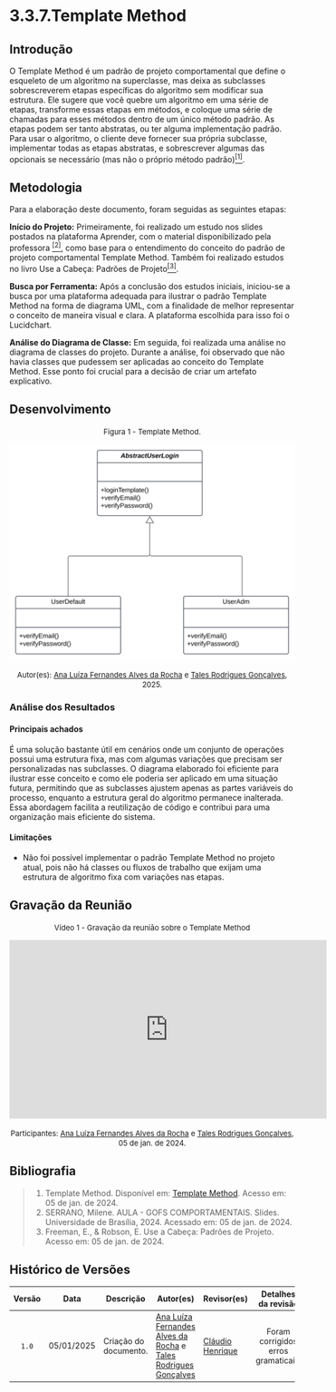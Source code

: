 # 3.3.7.Template Method

## Introdução
O Template Method é um padrão de projeto comportamental que define o esqueleto de um algoritmo na superclasse, mas deixa as subclasses sobrescreverem etapas específicas do algoritmo sem modificar sua estrutura.
Ele sugere que você quebre um algoritmo em uma série de etapas, transforme essas etapas em métodos, e coloque uma série de chamadas para esses métodos dentro de um único método padrão. 
As etapas podem ser tanto abstratas, ou ter alguma implementação padrão. Para usar o algoritmo, o cliente deve fornecer sua própria subclasse, implementar todas as etapas abstratas, 
e sobrescrever algumas das opcionais se necessário (mas não o próprio método padrão)<a href="#ref3"><sup>[1]</sup></a>.

## Metodologia

Para a elaboração deste documento, foram seguidas as seguintes etapas:

**Início do Projeto:** Primeiramente, foi realizado um estudo nos slides postados na plataforma Aprender, com o material disponibilizado pela professora <a href="#ref3"><sup>[2]</sup></a>, como base para o entendimento do conceito do padrão de projeto comportamental Template Method. Também foi realizado estudos no livro Use a Cabeça: Padrões de Projeto<a href="#ref3"><sup>[3]</sup></a>.

**Busca por Ferramenta:** Após a conclusão dos estudos iniciais, iniciou-se a busca por uma plataforma adequada para ilustrar o padrão Template Method na forma de diagrama UML, com a finalidade de melhor representar o conceito de maneira visual e clara. A plataforma escolhida para isso foi o Lucidchart.

**Análise do Diagrama de Classe:** Em seguida, foi realizada uma análise no diagrama de classes do projeto. Durante a análise, foi observado que não havia classes que pudessem ser aplicadas ao conceito do Template Method. Esse ponto foi crucial para a decisão de criar um artefato explicativo.

## Desenvolvimento


<font size="2"><p style="text-align: center">Figura 1 - Template Method.</p></font>

<center>

![Command](../assets/comportamentais/templateMethod/Template-Method.svg)

</center>

<font size="2"><p style="text-align: center">Autor(es): [Ana Luíza Fernandes Alves da Rocha](AnaGH) e [Tales Rodrigues Gonçalves](TalesGH), 2025.</p></font>


### Análise dos Resultados
#### Principais achados
É uma solução bastante útil em cenários onde um conjunto de operações possui uma estrutura fixa, mas com algumas variações que precisam ser personalizadas nas subclasses. 
O diagrama elaborado foi eficiente para ilustrar esse conceito e como ele poderia ser aplicado em uma situação futura, permitindo que as subclasses ajustem apenas as partes variáveis do processo, 
enquanto a estrutura geral do algoritmo permanece inalterada. Essa abordagem facilita a reutilização de código e contribui para uma organização mais eficiente do sistema.

#### Limitações
- Não foi possível implementar o padrão Template Method no projeto atual, pois não há classes ou fluxos de trabalho que exijam uma estrutura de algoritmo fixa com variações nas etapas.

## Gravação da Reunião

<font size="2"><p style="text-align: center">Vídeo 1 - Gravação da reunião sobre o Template Method </p></font>

<iframe width="560" height="315" src="https://www.youtube.com/embed/uGZ95okAD3s" title="YouTube video player" frameborder="0" allow="accelerometer; autoplay; clipboard-write; encrypted-media; gyroscope; picture-in-picture; web-share" referrerpolicy="strict-origin-when-cross-origin" allowfullscreen></iframe>


<font size="2"><p style="text-align: center">Participantes: [Ana Luíza Fernandes Alves da Rocha](AnaGH) e [Tales Rodrigues Gonçalves](TalesGH), 05 de jan. de 2024.</p></font>

## Bibliografia

> 1. <a id="ref1"></a>Template Method. Disponível em: [Template Method](https://refactoring.guru/pt-br/design-patterns/template-method). Acesso em: 05 de jan. de 2024.
> 2. <a id="ref3"></a> SERRANO, Milene. AULA - GOFS COMPORTAMENTAIS. Slides. Universidade de Brasília, 2024. Acessado em: 05 de jan. de 2024.
> 3. <a id="ref1"></a>Freeman, E., & Robson, E. Use a Cabeça: Padrões de Projeto. Acesso em: 05 de jan. de 2024.


## Histórico de Versões

| Versão  |    Data    | Descrição             | Autor(es)                                                                          | Revisor(es) | Detalhes da revisão |
|:-------:|:----------:|-----------------------|------------------------------------------------------------------------------------| ------ | :---: |
|  `1.0`  | 05/01/2025 | Criação do documento. | [Ana Luíza Fernandes Alves da Rocha](AnaGH) e [Tales Rodrigues Gonçalves](TalesGH) | [Cláudio Henrique][ClaudioGH] | Foram corrigidos erros gramaticais.  | 


[AnaGH]: https://github.com/analufernanndess
[CainaGH]: https://github.com/freitasc
[ClaudioGH]: https://github.com/claudiohsc
[EliasGH]: https://github.com/EliasOliver21
[GuilhermeGH]: https://github.com/gmeister18
[JoelGH]: https://github.com/JoelSRangel
[KathlynGH]: https://github.com/klmurussi
[PabloGH]: https://github.com/pabloheika
[PedroRGH]: https://github.com/pedro-rodiguero
[PedroPGH]: https://github.com/Pedrin0030
[SamuelGH]: https://github.com/samuelalvess
[TalesGH]: https://github.com/TalesRG
